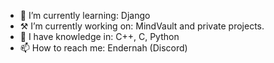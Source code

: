 - 🌱 I’m currently learning: Django
- ⚒️ I’m currently working on: MindVault and private projects.
- 📖 I have knowledge in: C++, C, Python
- 📫 How to reach me: Endernah (Discord)
